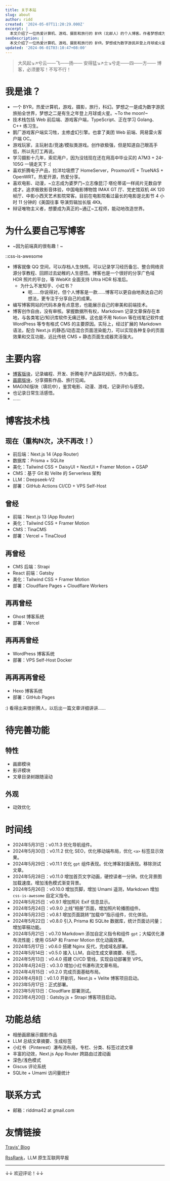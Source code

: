 ```yaml
---
title: 关于本站
slug: about
author: ridd
created: '2024-05-07T11:20:29.000Z'
excerpt: |
  本文介绍了一位热爱计算机、游戏、摄影和旅行的 BYR（北邮人）的个人博客。作者梦想成为数字游民，旅拍全世界，并希望有生之年能登上月球或火星。技术栈涵盖 Web 前后端、游戏客户端，以及 TypeScript、Golang 和 C++。作者目前在鹅厂实习，主修虚幻引擎，并已获得美团和网易的职位机会。博客内容包括编程、开发经验、摄影作品分享、电影动漫游戏鉴赏及日常生活感悟。博客技术栈经历了多次重构，目前使用 Next.js 14、Prisma + SQLite、Tailwind CSS 等技术。作者强调博客的自由表达和数据所有权。
seoDescription: |
  本文介绍了一位热爱计算机、游戏、摄影和旅行的 BYR，梦想成为数字游民并登上月球或火星。作者拥有丰富的技术栈，包括 Web 前后端、游戏客户端等，并在鹅厂实习。文章强调了写博客的重要性，认为博客是记录生活、学习经历和分享个人成果的平台，尤其适合展示摄影作品和编程经验。作者的博客技术栈包括 Next.js、Prisma、SQLite 等，并不断优化博客功能和外观。此外，博客还集成了 LLM 自动生成文章摘要和标签，以及小红书瀑布流布局等特色功能。
updated: '2024-06-01T03:10:47+08:00'
---
```

> 大风起↘↗兮云——飞——扬—— 
> 安得猛↘↗士↘兮走——四——方—— 
> 博客，必须要写！不写不行！

# 我是谁？

- 一个 BYR，热爱计算机，游戏，摄影，旅行，科幻。梦想之一是成为数字游民旅拍全世界，梦想之二是有生之年登上月球或火星。~To the moon!~
- 技术栈包括 Web 前后端、游戏客户端，TypeScript、正在学习 Golang、C++ 练习生。
- 鹅厂游戏客户端实习牲，主修虚幻引擎。也拿了美团 Web 前端、网易雷火客户端 OC。
- 游戏玩家，主玩射击/竞速/模拟类游戏。创作欲极强，但是知道自己眼高手低，所以先打工再说。
- 学习摄影十几年，索尼用户，因为没钱现在还在用高中毕业买的 A7M3 + 24-105G 一镜走天下 :(
- 喜欢折腾电子产品，捡洋垃圾攒了 HomeServer，ProxmoxVE + TrueNAS + OpenWRT。热爱开源，热爱分享。
- 喜欢电影、动漫，~立志成为婆罗门~立志像昆汀·塔伦蒂诺一样阅片无数自学成才。追求极致影音体验，中国电影博物馆 IMAX GT 厅、党史馆双机 4K 120 帧厅、中影小西天艺术影院常客。目前在电影院看过最长的电影是北影节 4 小时 11 分钟的《美国往事 导演剪辑加长版 4K》。
- 辩证唯物主义者，想要成为真正的~通辽~工程师，能动地改造世界。

# 为什么要自己写博客

- ~因为前端真的很有趣！~

::css-is-awesome

- 博客就像 QQ 空间，可以存档人生快照。可以记录学习经历备忘、整合网络资源分享教程、回顾过去幼稚的人生感悟。博客也是一个很好的分享广色域 HDR 照片的平台，等 WebKit 全面支持 Ultra HDR 标准后。
  - 为什么不发知乎、小红书？
    - 呃……你说得对，但个人博客是一款……博客可以更自由地表达自己的想法，更专注于分享自己的成果。
- 编写博客网站的代码本身有点意思，也能展示自己的审美和前端技术。
- 博客创作自由，没有审核。掌握数据所有权，Markdown 记录文章保存在本地，与各类笔记/知识库软件无痛迁移。这也是不用 Notion 等在线笔记软件或 WordPress 等专有格式 CMS 的主要原因。实际上，经过扩展的 Markdown 语法，配合 Next.js 的静态/动态混合页面渲染能力，可以实现各种复杂的页面效果和交互功能，远比传统 CMS + 静态页面生成器灵活强大。

# 主要内容

- [博客版块](/posts)，记录编程、开发、折腾电子产品踩坑经历，作为备忘。
- [画廊版块](/gallery)，分享摄影作品、旅行见闻。
- MAG(N)版块（填坑中），鉴赏电影、动漫、游戏，记录评价与感受。
- 也记录日常生活感悟。
- ……

# 博客技术栈

## 现在（重构N次，决不再改！）

- 前后端：Next.js 14 (App Router)
- 数据库：Prisma + SQLite
- 美化：Tailwind CSS + DaisyUI + NextUI + Framer Motion + GSAP
- CMS：基于 Git 和 Velite 的 Serverless 架构
- LLM：Deepseek-V2
- 部署：GitHub Actions CI/CD + VPS Self-Host

## 曾经

- 前端：Next.js 13 (App Router)
- 美化：Tailwind CSS + Framer Motion
- CMS：TinaCMS
- 部署：Vercel + TinaCloud

## 再曾经

- CMS 后端：Strapi
- React 前端：Gatsby
- 美化：Tailwind CSS + Framer Motion
- 部署：Cloudflare Pages + Cloudflare Workers

## 再再曾经

- Ghost 博客系统
- 部署：Vercel

## 再再再曾经

- WordPress 博客系统
- 部署：VPS Self-Host Docker

## 再再再再曾经

- Hexo 博客系统
- 部署：GitHub Pages

:) 看得出来很折腾人，以后出一篇文章详细讲讲……

# 待完善功能

## 特性

- 画廊模块
- 影评模块
- 文章目录树跟随滚动

## 外观

- 动效优化


# 时间线

- 2024年5月31日：v0.11.3 优化导航组件。
- 2024年5月30日：v0.11.2 优化 SEO，优化移动端布局，优化 `<a>` 标签显示效果。
- 2024年5月29日：v0.11.1 优化 `gpt` 组件表现。优化博客封面表现。移除测试文章。
- 2024年5月28日：v0.11.0 增加首页文字动画，硬控读者一分钟。优化背景图加载速度。增加浅色模式渐变背景。
- 2024年5月26日：v0.10.0 增加页脚，增加 Umami 遥测，Markdown 增加 `css-is-awesome` 自定义指令。
- 2024年5月25日：v0.9.1 增加照片 Exif 信息显示。
- 2024年5月24日：v0.9.0 上线“相册”页面，增加照片轮播图组件。
- 2024年5月23日：v0.8.1 增加页面跳转“加载中”指示组件，优化体验。
- 2024年5月22日：v0.8.0 引入 Prisma 和 SQLite 数据库，统计页面访问量；增加草稿功能。
- 2024年5月21日：v0.7.0 Markdown 添加自定义指令和组件 `gpt`；大幅优化瀑布流性能；使用 GSAP 和 Framer Motion 优化动画效果。
- 2024年5月17日：v0.6.0 搭建 Nginx 反代，完成域名部署。
- 2024年5月14日：v0.5.0 接入 LLM，自动生成文章摘要、标签。
- 2024年5月13日：v0.4.0 搭建 CI/CD 管线，实现自动部署至 VPS。
- 2024年4月24日：v0.3.0 增加小红书瀑布流文章布局。
- 2024年4月15日：v0.2.0 完成页面基础布局。
- 2024年4月8日：v0.1.0 开新坑，Next.js + Velite 博客项目启动。
- 2023年5月17日：正式部署。
- 2023年5月13日：Cloudflare 部署测试。
- 2023年4月20日：Gatsby.js + Strapi 博客项目启动。

# 功能总结

- 相册画廊展示摄影作品
- LLM 总结文章摘要、生成标签
- 小红书（Pinterest）瀑布流布局，专栏、分类、标签过滤文章
- 丰富的动效，Next.js App Router 跨路由过渡动画
- 深色/浅色模式
- Giscus 评论系统
- SQLite + Umami 访问量统计

# 联系方式

- 邮箱：riddma42 at gmail.com

# 友情链接

[Travis' Blog](https://blog.lxythan2lxy.cn/)

[RssRank](https://letter.rssrank.com/)，LLM 原生互联网早报

---

↓↓ 欢迎评论！↓↓
